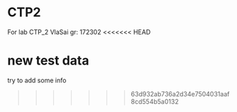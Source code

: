 # CTP2
For lab CTP_2
VlaSai 
gr: 172302
<<<<<<< HEAD

new test data
=======
try to add some info
>>>>>>> 63d932ab736a2d34e7504031aaf8cd554b5a0132
